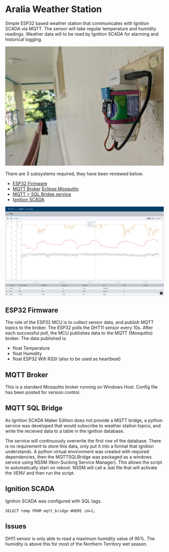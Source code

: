 # Aralia Weather Station
Simple ESP32 based weather station that communicates with Ignition SCADA via MQTT. The sensor will take regular temperature and humidity readings. Weather data will to be read by Ignition SCADA for alarming and historical logging.

![DH22 Sensor](./images/installed.jpg)

There are 3 subsystems required, they have been reviewed below.
- [ESP32 Firmware](#esp32-firmware)
- [MQTT Broker](#mqtt-broker) [Eclipse Mosquitto](https://mosquitto.org/)
- [MQTT > SQL Bridge service](#mqtt-sql-bridge)
- [Ignition SCADA](#ignition-scada)

![Ignition Chart](./images/chart.png)

## ESP32 Firmware
The role of the ESP32 MCU is to collect sensor data, and publish MQTT topics to the broker.
The ESP32 polls the DHT11 sensor every 10s. After each successful poll, the MCU publishes data to the MQTT (Mosquitto) broker. The data published is:
- float Temperature
- float Humidity
- float ESP32 Wifi RSSI (also to be used as heartbeat)

## MQTT Broker
This is a standard Mosquitto broker running on Windows Host. Config file has been posted for version control.

## MQTT SQL Bridge
As Ignition SCADA Maker Edition does not provide a MQTT bridge, a python service was developed that would subscribe to weather station topics, and write the recieved data to a table in the ignition database.

The service will continuously overwrite the first row of the database. There is no requirement to store this data, only put it into a format that ignition understands. A python virtual environment was created with required dependencies, then the MQTTSQLBridge was packaged as a windows service using NSSM (Non-Sucking Service Manager). This allows the script to automatically start on reboot. NSSM will call a .bat file that will activate the VENV and then run the script.

## Ignition SCADA
Ignition SCADA was configured with SQL tags.

    SELECT temp FROM mqtt_bridge WHERE id=1;

## Issues
DH11 sensor is only able to read a maximum humidity value of 95%. The humidity is above this for most of the Northern Territory wet season. 
